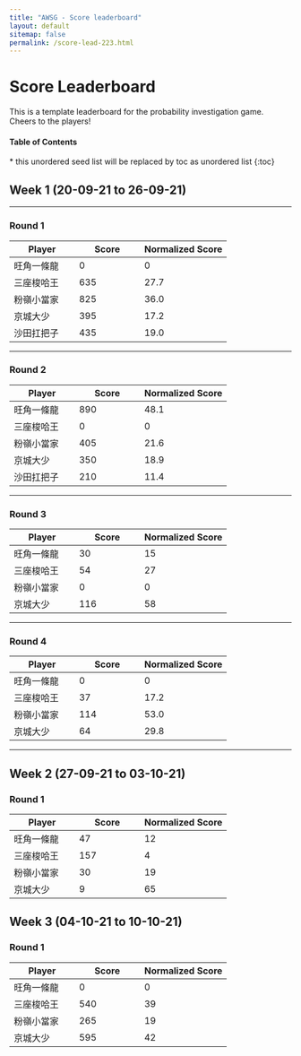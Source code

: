 ```yaml
---
title: "AWSG - Score leaderboard"
layout: default
sitemap: false
permalink: /score-lead-223.html
---
```


# Score Leaderboard

This is a template leaderboard for the probability investigation game. Cheers to the players!

<nav>
  <h4>Table of Contents</h4>
  * this unordered seed list will be replaced by toc as unordered list
  {:toc}
</nav>

## Week 1 (20-09-21 to 26-09-21)

---

### Round 1

<table>
<colgroup><col width="30%" /><col width="30%" /><col width="40%" /></colgroup>
<thead><tr class="header"><th>Player</th><th>Score</th><th>Normalized Score</th></tr></thead>
<tbody>
<tr><td>旺角一條龍</td><td>0</td><td>0</td></tr>
<tr><td>三座梭哈王</td><td>635</td><td>27.7</td></tr>
<tr><td>粉嶺小當家</td><td>825</td><td>36.0</td></tr>
<tr><td>京城大少</td><td>395</td><td>17.2</td></tr>
<tr><td>沙田扛把子</td><td>435</td><td>19.0</td></tr>
</tbody>
</table>

---

### Round 2

<table>
<colgroup><col width="30%" /><col width="30%" /><col width="40%" /></colgroup>
<thead><tr class="header"><th>Player</th><th>Score</th><th>Normalized Score</th></tr></thead>
<tbody>
<tr><td>旺角一條龍</td><td>890</td><td>48.1</td></tr>
<tr><td>三座梭哈王</td><td>0</td><td>0</td></tr>
<tr><td>粉嶺小當家</td><td>405</td><td>21.6</td></tr>
<tr><td>京城大少</td><td>350</td><td>18.9</td></tr>
<tr><td>沙田扛把子</td><td>210</td><td>11.4</td></tr>
</tbody>
</table>

---

### Round 3

<table>
<colgroup><col width="30%" /><col width="30%" /><col width="40%" /></colgroup>
<thead><tr class="header"><th>Player</th><th>Score</th><th>Normalized Score</th></tr></thead>
<tbody>
<tr><td>旺角一條龍</td><td>30</td><td>15</td></tr>
<tr><td>三座梭哈王</td><td>54</td><td>27</td></tr>
<tr><td>粉嶺小當家</td><td>0</td><td>0</td></tr>
<tr><td>京城大少</td><td>116</td><td>58</td></tr>
</tbody>
</table>

---

### Round 4

<table>
<colgroup><col width="30%" /><col width="30%" /><col width="40%" /></colgroup>
<thead><tr class="header"><th>Player</th><th>Score</th><th>Normalized Score</th></tr></thead>
<tbody>
<tr><td>旺角一條龍</td><td>0</td><td>0</td></tr>
<tr><td>三座梭哈王</td><td>37</td><td>17.2</td></tr>
<tr><td>粉嶺小當家</td><td>114</td><td>53.0</td></tr>
<tr><td>京城大少</td><td>64</td><td>29.8</td></tr>
</tbody>
</table>

---

## Week 2 (27-09-21 to 03-10-21)

### Round 1

<table>
<colgroup><col width="30%" /><col width="30%" /><col width="40%" /></colgroup>
<thead><tr class="header"><th>Player</th><th>Score</th><th>Normalized Score</th></tr></thead>
<tbody>
<tr><td>旺角一條龍</td><td>47</td><td>12</td></tr>
<tr><td>三座梭哈王</td><td>157</td><td>4</td></tr>
<tr><td>粉嶺小當家</td><td>30</td><td>19</td></tr>
<tr><td>京城大少</td><td>9</td><td>65</td></tr>
</tbody>
</table>

## Week 3 (04-10-21 to 10-10-21)

### Round 1

<table>
<colgroup><col width="30%" /><col width="30%" /><col width="40%" /></colgroup>
<thead><tr class="header"><th>Player</th><th>Score</th><th>Normalized Score</th></tr></thead>
<tbody>
<tr><td>旺角一條龍</td><td>0</td><td>0</td></tr>
<tr><td>三座梭哈王</td><td>540</td><td>39</td></tr>
<tr><td>粉嶺小當家</td><td>265</td><td>19</td></tr>
<tr><td>京城大少</td><td>595</td><td>42</td></tr>
</tbody>
</table>